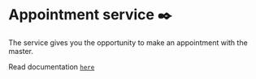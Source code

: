 # **Appointment service ✒️**

The service gives you the opportunity to make an appointment with the master.

Read documentation [`here`](./documentation/README.md "Documentation")
